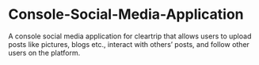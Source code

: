 # Console-Social-Media-Application
A console social media application for cleartrip that allows users to upload posts like pictures, blogs etc., interact with others’ posts, and follow other users on the platform.
